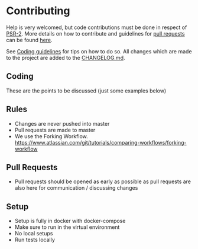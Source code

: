 Contributing
============
Help is very welcomed, but code contributions must be done in respect of [PSR-2](https://github.com/php-fig/fig-standards/blob/master/accepted/PSR-2-coding-style-guide.md). More details on how to contribute and guidelines for [pull requests](http://elastica.io/contribute/pull-request.html) can be found [here](http://elastica.io/contribute/).

See [Coding guidelines](http://elastica.io/contribute/coding-guidelines.html) for tips on how to do so. All changes which are made to the project are added to the [CHANGELOG.md](https://github.com/ruflin/Elastica/blob/master/CHANGELOG.md).


Coding
------

These are the points to be discussed (just some examples below)

## Rules
* Changes are never pushed into master
* Pull requests are made to master
* We use the Forking Workflow. https://www.atlassian.com/git/tutorials/comparing-workflows/forking-workflow

## Pull Requests
* Pull requests should be opened as early as possible as pull requests are also here for communication / discussing changes

Setup
-----
* Setup is fully in docker with docker-compose
* Make sure to run in the virtual environment
* No local setups
* Run tests locally

